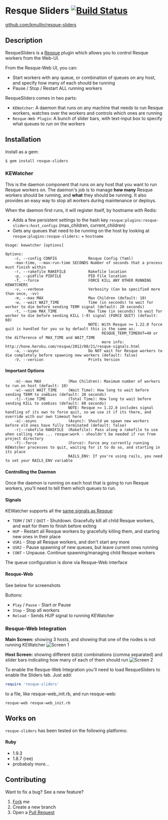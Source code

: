 Resque Sliders [![Build Status](https://secure.travis-ci.org/kmullin/resque-sliders.png)](http://travis-ci.org/kmullin/resque-sliders)
==============

[github.com/kmullin/resque-sliders](https://github.com/kmullin/resque-sliders)


Description
-----------

ResqueSliders is a [Resque](https://github.com/defunkt/resque) plugin which allows you
to control Resque workers from the Web-UI.

From the Resque-Web UI, you can:

* Start workers with any queue, or combination of queues on any host, and specify how many of each should be running
* Pause / Stop / Restart ALL running workers

ResqueSliders comes in two parts:

* `KEWatcher`: A daemon that runs on any machine that needs to run Resque workers, watches over the workers and controls which ones are running
* `Resque-Web Plugin`: A bunch of slider bars, with text-input box to specify what queues to run on the workers


Installation
------------

Install as a gem:

    $ gem install resque-sliders

### KEWatcher

This is the daemon component that runs on any host that you want to run Resque workers on. The daemon's job is to manage **how many** Resque workers should be running, and **what** they should be running. It also provides an easy way to stop all workers during maintenance or deploys.

When the daemon first runs, it will register itself, by hostname with Redis:

* Adds a few persistent settings to the hash key `resque:plugins:resque-sliders:host_configs` (max_children, current_children)
* Gets any queues that need to be running on the host by looking at `resque:plugins:resque-sliders:` + `hostname`

```
Usage: kewatcher [options]

Options:
    -c, --config CONFIG              Resque Config (Yaml)
    -max-time, --max-run-time SECONDS Number of seconds that a process
must finish within
    -r, --rakefile RAKEFILE          Rakefile location
    -p, --pidfile PIDFILE            PID File location
    -f, --force                      FORCE KILL ANY OTHER RUNNING KEWATCHERS
    -v, --verbose                    Verbosity (Can be specified more than once, -vv)
    -m, --max MAX                    Max Children (default: 10)
    -w, --wait WAIT_TIME             Time (in seconds) to wait for worker to die before sending TERM signal (default: 20 seconds)
    -t, --time MAX_TIME              Max Time (in seconds) to wait for worker to die before sending KILL (-9) signal (FORCE QUIT) (default: 60)
                                     NOTE: With Resque >= 1.22.0 force quit is handled for you so by default this is the same as:
                                           RESQUE_TERM_TIMEOUT=40 or the difference of MAX_TIME and WAIT_TIME
                                           more info: http://hone.heroku.com/resque/2012/08/21/resque-signals.html
    -a, --async                      Do NOT wait for Resque workers to die completely before spawning new workers (default: false)
    -V, --version                    Prints Version
```

#### Important Options

```
    -m|--max MAX            (Max Children): Maximum number of workers to run on host (default: 10)
    -w|--wait WAIT_TIME     (Wait Time): How long to wait before sending TERM to zombies (default: 20 seconds)
    -t|--time TIME          (Total Time): How long to wait before sending KILL to zombies (default: 60 seconds)
                            NOTE: Resque >= 1.22.0 includes signal handling of its own to force quit, so we use it if its there, and override with our own timeout here
    -a|--async              (Async): Should we spawn new workers before old ones have fully terminated (default: false)
    -r|--rakefile RAKEFILE  (Rakefile): Pass along a rakefile to use when calling rake ... resque:work - shouldn't be needed if run from project directory
    -f|--force              (Force): Force any currently running KEWatcher processes to quit, waiting for it to do so, and starting in its place
                            RAILS_ENV: If you're using rails, you need to set your RAILS_ENV variable
```

#### Controlling the Daemon

Once the daemon is running on each host that is going to run Resque workers, you'll need to tell them which queues to run.

#### Signals

KEWatcher supports all the [same signals as Resque](https://github.com/defunkt/resque#signals):

* `TERM` / `INT` / `QUIT` - Shutdown. Gracefully kill all child Resque workers, and wait for them to finish before exiting
* `HUP`  - Restart all Resque workers by gracefully killing them, and starting new ones in their place
* `USR1` - Stop all Resque workers, and don't start any more
* `USR2` - Pause spawning of new queues, but leave current ones running
* `CONT` - Unpause. Continue spawning/managing child Resque workers

The queue configuration is done via Resque-Web interface

#### Resque-Web

See below for screenshots

Buttons:

* `Play` / `Pause` - Start or Pause
* `Stop` - Stop all workers
* `Reload` - Sends HUP signal to running KEWatcher


### Resque-Web Integration

**Main Screen:** showing 3 hosts, and showing that one of the nodes is not running KEWatcher
![Screen 1](https://github.com/kmullin/resque-sliders/raw/master/misc/resque-sliders_main-view.png)

**Host Screen:** showing different `QUEUE` combinations (comma separated) and slider bars indicating how many of each of them should run
![Screen 2](https://github.com/kmullin/resque-sliders/raw/master/misc/resque-sliders_host-view.png)

To enable the Resque-Web Integration you'll need to load ResqueSliders to enable the Sliders tab. Just add:

```ruby
require 'resque-sliders'
```
to a file, like resque-web_init.rb, and run resque-web:

    resque-web resque-web_init.rb


Works on
--------

`resque-sliders` has been tested on the following platforms:

#### Ruby

* 1.9.3
* 1.8.7 (ree)
* probabaly more...

Contributing
------------

Want to fix a bug? See a new feature?

1. [Fork](https://github.com/kmullin/resque-sliders/fork_select) me
2. Create a new branch
3. Open a [Pull Request](https://github.com/kmullin/resque-sliders/pull/new)
